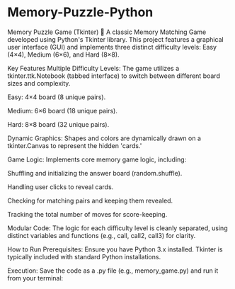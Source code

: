 # Memory-Puzzle-Python
Memory Puzzle Game (Tkinter) 🧩
A classic Memory Matching Game developed using Python's Tkinter library. This project features a graphical user interface (GUI) and implements three distinct difficulty levels: Easy (4×4), Medium (6×6), and Hard (8×8).

Key Features
Multiple Difficulty Levels: The game utilizes a tkinter.ttk.Notebook (tabbed interface) to switch between different board sizes and complexity.

Easy: 4×4 board (8 unique pairs).

Medium: 6×6 board (18 unique pairs).

Hard: 8×8 board (32 unique pairs).

Dynamic Graphics: Shapes and colors are dynamically drawn on a tkinter.Canvas to represent the hidden 'cards.'

Game Logic: Implements core memory game logic, including:

Shuffling and initializing the answer board (random.shuffle).

Handling user clicks to reveal cards.

Checking for matching pairs and keeping them revealed.

Tracking the total number of moves for score-keeping.

Modular Code: The logic for each difficulty level is cleanly separated, using distinct variables and functions (e.g., call, call2, call3) for clarity.

How to Run
Prerequisites: Ensure you have Python 3.x installed. Tkinter is typically included with standard Python installations.

Execution: Save the code as a .py file (e.g., memory_game.py) and run it from your terminal:
